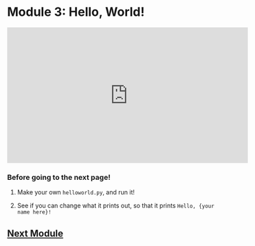 # Module 3: Hello, World!

<iframe width="560" height="315" src="https://www.youtube.com/embed/F_mbsK_Ru2w?si=znmTTxTMrvE4KWtA" title="YouTube video player" frameborder="0" allow="accelerometer; autoplay; clipboard-write; encrypted-media; gyroscope; picture-in-picture; web-share" referrerpolicy="strict-origin-when-cross-origin" allowfullscreen></iframe>

### Before going to the next page!

  1. Make your own `helloworld.py`, and run it!

  2. See if you can change what it prints out, so that it prints `Hello, {your name here}!`


## [Next Module](./module4.md)
